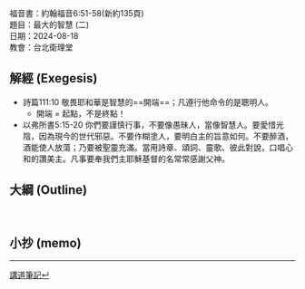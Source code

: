福音書：約翰福音6:51-58(新約135頁)  
題目：最大的智慧 (二)  
日期：2024-08-18  
教會：台北衛理堂  



## 解經 (Exegesis)

- 詩篇111:10 敬畏耶和華是智慧的==開端==；凡遵行他命令的是聰明人。
	- 開端 = 起點，不是終點！
- 以弗所書5:15-20 你們要謹慎行事，不要像愚昧人，當像智慧人。要愛惜光陰，因為現今的世代邪惡。不要作糊塗人，要明白主的旨意如何。不要醉酒，酒能使人放蕩；乃要被聖靈充滿。當用詩章、頌詞、靈歌、彼此對說，口唱心和的讚美主。凡事要奉我們主耶穌基督的名常常感謝父神。


## 大綱 (Outline)
️

## 小抄 (memo)




---


[講道筆記↵](README.md)